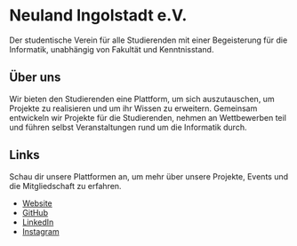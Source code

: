 # Neuland Ingolstadt e.V.

Der studentische Verein für alle Studierenden mit einer Begeisterung für die Informatik, unabhängig von Fakultät und Kenntnisstand.

## Über uns

Wir bieten den Studierenden eine Plattform, um sich auszutauschen, um Projekte zu realisieren und um ihr Wissen zu erweitern. Gemeinsam entwickeln wir Projekte für die Studierenden, nehmen an Wettbewerben teil und führen selbst Veranstaltungen rund um die Informatik durch.

## Links

Schau dir unsere Plattformen an, um mehr über unsere Projekte, Events und die Mitgliedschaft zu erfahren.

- [Website](https://neuland-ingolstadt.de)
- [GitHub](https://github.com/neuland-ingolstadt/)
- [LinkedIn](https://www.linkedin.com/company/neuland-ingolstadt)
- [Instagram](https://www.instagram.com/neuland_ingolstadt/)
